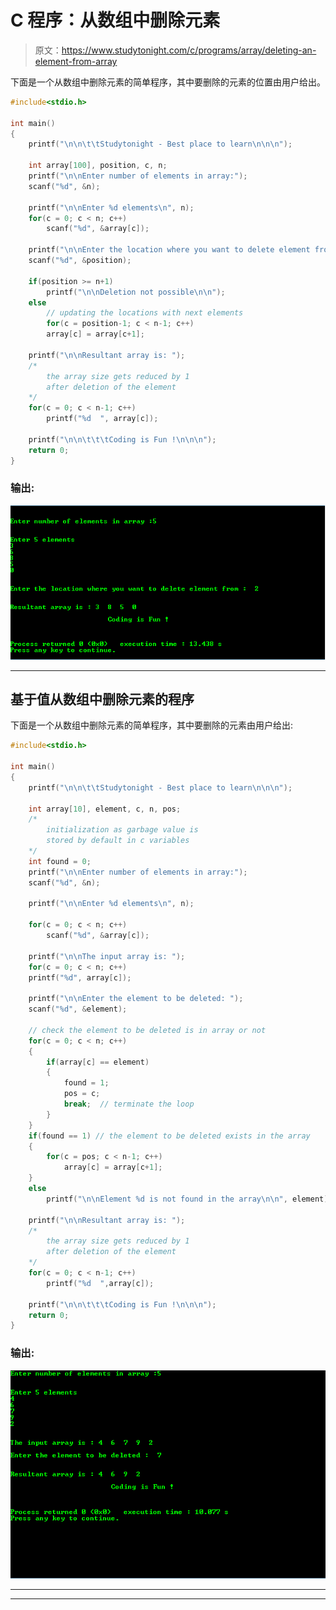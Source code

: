 # C 程序：从数组中删除元素

> 原文：<https://www.studytonight.com/c/programs/array/deleting-an-element-from-array>

下面是一个从数组中删除元素的简单程序，其中要删除的元素的位置由用户给出。

```cpp
#include<stdio.h>

int main()
{
    printf("\n\n\t\tStudytonight - Best place to learn\n\n\n");

    int array[100], position, c, n;
    printf("\n\nEnter number of elements in array:");
    scanf("%d", &n);

    printf("\n\nEnter %d elements\n", n);
    for(c = 0; c < n; c++)
        scanf("%d", &array[c]);

    printf("\n\nEnter the location where you want to delete element from:  ");
    scanf("%d", &position);

    if(position >= n+1)
        printf("\n\nDeletion not possible\n\n");
    else 
        // updating the locations with next elements
        for(c = position-1; c < n-1; c++)
        array[c] = array[c+1];

    printf("\n\nResultant array is: ");
    /* 
        the array size gets reduced by 1 
        after deletion of the element
    */
    for(c = 0; c < n-1; c++) 
        printf("%d  ", array[c]);

    printf("\n\n\t\t\tCoding is Fun !\n\n\n");
    return 0;
}
```

### 输出:

![Program to Delete an Element from Array based on position](img/09a8af4b08e901b0f13315cea7c14d5f.png)

* * *

## 基于值从数组中删除元素的程序

下面是一个从数组中删除元素的简单程序，其中要删除的元素由用户给出:

```cpp
#include<stdio.h>

int main()
{
    printf("\n\n\t\tStudytonight - Best place to learn\n\n\n");

    int array[10], element, c, n, pos;
    /* 
        initialization as garbage value is 
        stored by default in c variables
    */
    int found = 0; 
    printf("\n\nEnter number of elements in array:");
    scanf("%d", &n);

    printf("\n\nEnter %d elements\n", n);

    for(c = 0; c < n; c++)
        scanf("%d", &array[c]);

    printf("\n\nThe input array is: ");
    for(c = 0; c < n; c++)
    printf("%d", array[c]);

    printf("\n\nEnter the element to be deleted: ");
    scanf("%d", &element);

    // check the element to be deleted is in array or not
    for(c = 0; c < n; c++)
    {
        if(array[c] == element)
        {
            found = 1;
            pos = c;
            break;  // terminate the loop
        }
    }
    if(found == 1) // the element to be deleted exists in the array
    {
        for(c = pos; c < n-1; c++)
            array[c] = array[c+1];
    }
    else
        printf("\n\nElement %d is not found in the array\n\n", element);

    printf("\n\nResultant array is: ");
    /* 
        the array size gets reduced by 1 
        after deletion of the element
    */
    for(c = 0; c < n-1; c++) 
        printf("%d  ",array[c]);

    printf("\n\n\t\t\tCoding is Fun !\n\n\n");
    return 0;
}
```

### 输出:

![Program to Delete an Element from Array based on value](img/7587cb0186324570c8ac10986128608e.png)

* * *

* * *